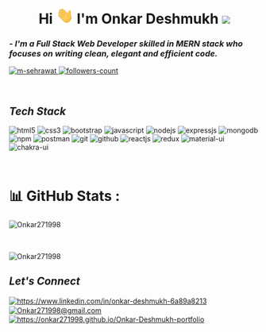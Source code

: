 <!----------------------------------- Heading Section ------------------------------------>
<h1 align="center">
    Hi
    <img src="https://raw.githubusercontent.com/ABSphreak/ABSphreak/master/gifs/Hi.gif" width="35">
    I'm Onkar Deshmukh
    <img src="https://camo.githubusercontent.com/d3359cb00ab0b5ed8f2e1fe3fceb4fbaf3b614340f8c0db99c17b9f50b351770/68747470733a2f2f656d6f6a69732e736c61636b6d6f6a69732e636f6d2f656d6f6a69732f696d616765732f313533313834393433302f343234362f626c6f622d73756e676c61737365732e6769663f31353331383439343330" width="35">
</h1>




<!----------------------------------- About Section ------------------------------------>

<h3>
    <i>- I'm a Full Stack Web Developer skilled in MERN stack who focuses on writing clean, elegant and efficient code.</i>
</h3>




<!----------------------------------- Profile View Section ------------------------------------>

<p align="left">
    <a href="https://github.com/Onkar">
        <img src="https://komarev.com/ghpvc/?username=Onkar271998&label=Profile%20views&color=0e75b6&style=flat" alt="m-sehrawat" />
    </a>
    <a href="https://github.com/Onkar?tab=followers">
        <img src="https://img.shields.io/github/followers/Onkar271998?label=Followers&style=social" alt="followers-count">
    </a>
</p>
<br>




<!----------------------------------- Tech Stack Section ------------------------------------>

<h2><i>Tech Stack</i></h2>

<p>
    <img src="https://img.shields.io/badge/HTML5-E34F26?style=for-the-badge&logo=html5&logoColor=white" alt="html5" />
    <img src="https://img.shields.io/badge/CSS3-1572B6?style=for-the-badge&logo=css3&logoColor=white" alt="css3" />
    <img src="https://img.shields.io/badge/Bootstrap-563D7C?style=for-the-badge&logo=bootstrap&logoColor=white" alt="bootstrap" />
    <img src="https://img.shields.io/badge/JavaScript-323330?style=for-the-badge&logo=javascript&logoColor=F7DF1E" alt="javascript" />
    <img src="https://img.shields.io/badge/Node.js-339933?style=for-the-badge&logo=nodedotjs&logoColor=white" alt="nodejs" />
    <img src="https://img.shields.io/badge/Express.js-000000?style=for-the-badge&logo=express&logoColor=white" alt="expressjs" />
    <img src="https://img.shields.io/badge/MongoDB-4EA94B?style=for-the-badge&logo=mongodb&logoColor=white" alt="mongodb" />
    <img src="https://img.shields.io/badge/npm-CB3837?style=for-the-badge&logo=npm&logoColor=white" alt="npm" />
    <img src="https://img.shields.io/badge/Postman-FF6C37?style=for-the-badge&logo=Postman&logoColor=white" alt="postman" />
    <img src="https://img.shields.io/badge/Git-f44d27?style=for-the-badge&logo=git&logoColor=white" alt="git" />
    <img src="https://img.shields.io/badge/GitHub-100000?style=for-the-badge&logo=github&logoColor=white" alt="github" />
    <img src="https://img.shields.io/badge/React-20232A?style=for-the-badge&logo=react&logoColor=61DAFB" alt="reactjs" />
    <img src="https://img.shields.io/badge/Redux-593D88?style=for-the-badge&logo=redux&logoColor=white" alt="redux" />
    <img src="https://img.shields.io/badge/Material%20UI-007FFF?style=for-the-badge&logo=mui&logoColor=white" alt="material-ui" />
    <img src="https://img.shields.io/badge/Chakra%20UI-3bc7bd?style=for-the-badge&logo=chakraui&logoColor=white" alt="chakra-ui" />
    
</p>
<br>

# 📊 GitHub Stats :



<p><img align="center" src="https://github-readme-streak-stats.herokuapp.com/?user=Onkar271998&theme=dark" alt="Onkar271998" /></p>
<br>

<p >
    <img align="center" src="https://github-readme-stats.vercel.app/api?username=Onkar271998&show_icons=true&include_all_commits=true&count_private=true&hide=issues,contribs&border_radius=0&locale=en&theme=dark" alt="Onkar271998" height="139"/>
  
</p>











<!----------------------------------- Social Media Links Section ------------------------------------>

<h2><i>Let's Connect</i></h2>


<p align="left">
    <a href="https://www.linkedin.com/in/onkar-deshmukh-6a89a8213/">
        <img align="center" src="https://img.shields.io/badge/LinkedIn-0077B5?style=for-the-badge&logo=linkedin&logoColor=white" alt="https://www.linkedin.com/in/onkar-deshmukh-6a89a8213"/>
    <a title="Onkar271998@gmail.com" href="mailto:Onkar271998@gmail.com">
        <img align="center" src="https://img.shields.io/badge/Gmail-D14836?style=for-the-badge&logo=gmail&logoColor=white" alt="Onkar271998@gmail.com" />
    </a>
     <a href="https://onkar271998.github.io/Onkar-Deshmukh-portfolio">
        <img align="center" src="https://img.shields.io/badge/Portfolio-18A303?style=for-the-badge&logo=ionic&logoColor=white" alt="https://onkar271998.github.io/Onkar-Deshmukh-portfolio" />
    </a>
</p>
<br>
    
    
    
    
   
    
    
    
    
